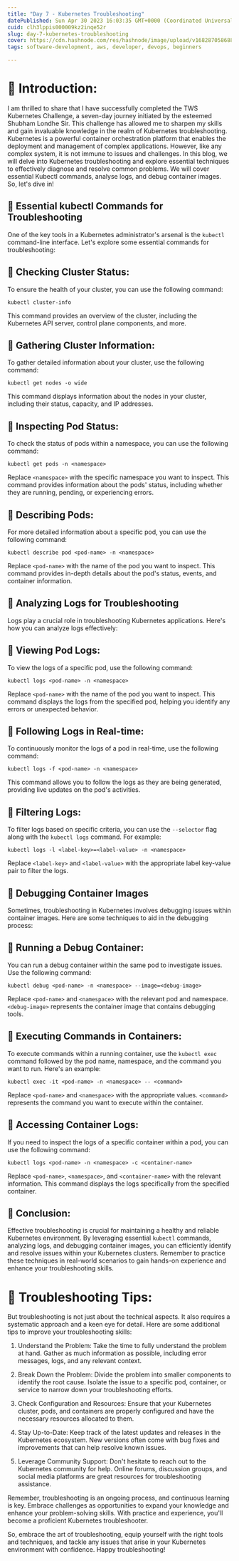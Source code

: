 ```yaml
---
title: "Day 7 - Kubernetes Troubleshooting"
datePublished: Sun Apr 30 2023 16:03:35 GMT+0000 (Coordinated Universal Time)
cuid: clh3lppis000009kz2inqe52r
slug: day-7-kubernetes-troubleshooting
cover: https://cdn.hashnode.com/res/hashnode/image/upload/v1682870586889/3b7b85b0-86ad-421f-841e-2b625a924569.png
tags: software-development, aws, developer, devops, beginners

---
```


# **📍** Introduction:

I am thrilled to share that I have successfully completed the TWS Kubernetes Challenge, a seven-day journey initiated by the esteemed Shubham Londhe Sir. This challenge has allowed me to sharpen my skills and gain invaluable knowledge in the realm of Kubernetes troubleshooting. Kubernetes is a powerful container orchestration platform that enables the deployment and management of complex applications. However, like any complex system, it is not immune to issues and challenges. In this blog, we will delve into Kubernetes troubleshooting and explore essential techniques to effectively diagnose and resolve common problems. We will cover essential Kubectl commands, analyse logs, and debug container images. So, let's dive in!

## **📍 Essential kubectl Commands for Troubleshooting**

One of the key tools in a Kubernetes administrator's arsenal is the `kubectl` command-line interface. Let's explore some essential commands for troubleshooting:

## **🔹** Checking Cluster Status:

To ensure the health of your cluster, you can use the following command:

```plaintext
kubectl cluster-info
```

This command provides an overview of the cluster, including the Kubernetes API server, control plane components, and more.

## **🔹** Gathering Cluster Information:

To gather detailed information about your cluster, use the following command:

```plaintext
kubectl get nodes -o wide
```

This command displays information about the nodes in your cluster, including their status, capacity, and IP addresses.

## **🔹** Inspecting Pod Status:

To check the status of pods within a namespace, you can use the following command:

```plaintext
kubectl get pods -n <namespace>
```

Replace `<namespace>` with the specific namespace you want to inspect. This command provides information about the pods' status, including whether they are running, pending, or experiencing errors.

## **🔹** Describing Pods:

For more detailed information about a specific pod, you can use the following command:

```plaintext
kubectl describe pod <pod-name> -n <namespace>
```

Replace `<pod-name>` with the name of the pod you want to inspect. This command provides in-depth details about the pod's status, events, and container information.

## **📍 Analyzing Logs for Troubleshooting**

Logs play a crucial role in troubleshooting Kubernetes applications. Here's how you can analyze logs effectively:

## **🔹** Viewing Pod Logs:

To view the logs of a specific pod, use the following command:

```plaintext
kubectl logs <pod-name> -n <namespace>
```

Replace `<pod-name>` with the name of the pod you want to inspect. This command displays the logs from the specified pod, helping you identify any errors or unexpected behavior.

## **🔹** Following Logs in Real-time:

To continuously monitor the logs of a pod in real-time, use the following command:

```plaintext
kubectl logs -f <pod-name> -n <namespace>
```

This command allows you to follow the logs as they are being generated, providing live updates on the pod's activities.

## **🔹** Filtering Logs:

To filter logs based on specific criteria, you can use the `--selector` flag along with the `kubectl logs` command. For example:

```plaintext
kubectl logs -l <label-key>=<label-value> -n <namespace>
```

Replace `<label-key>` and `<label-value>` with the appropriate label key-value pair to filter the logs.

## **📍 Debugging Container Images**

Sometimes, troubleshooting in Kubernetes involves debugging issues within container images. Here are some techniques to aid in the debugging process:

## **🔹** Running a Debug Container:

You can run a debug container within the same pod to investigate issues. Use the following command:

```plaintext
kubectl debug <pod-name> -n <namespace> --image=<debug-image>
```

Replace `<pod-name>` and `<namespace>` with the relevant pod and namespace. `<debug-image>` represents the container image that contains debugging tools.

## **🔹** Executing Commands in Containers:

To execute commands within a running container, use the `kubectl exec` command followed by the pod name, namespace, and the command you want to run. Here's an example:

```plaintext
kubectl exec -it <pod-name> -n <namespace> -- <command>
```

Replace `<pod-name>` and `<namespace>` with the appropriate values. `<command>` represents the command you want to execute within the container.

## **🔹** Accessing Container Logs:

If you need to inspect the logs of a specific container within a pod, you can use the following command:

```plaintext
kubectl logs <pod-name> -n <namespace> -c <container-name>
```

Replace `<pod-name>`, `<namespace>`, and `<container-name>` with the relevant information. This command displays the logs specifically from the specified container.

## **📍 Conclusion:**

Effective troubleshooting is crucial for maintaining a healthy and reliable Kubernetes environment. By leveraging essential `kubectl` commands, analyzing logs, and debugging container images, you can efficiently identify and resolve issues within your Kubernetes clusters. Remember to practice these techniques in real-world scenarios to gain hands-on experience and enhance your troubleshooting skills.

# **📍 Troubleshooting Tips:**

But troubleshooting is not just about the technical aspects. It also requires a systematic approach and a keen eye for detail. Here are some additional tips to improve your troubleshooting skills:

1. Understand the Problem: Take the time to fully understand the problem at hand. Gather as much information as possible, including error messages, logs, and any relevant context.
    
2. Break Down the Problem: Divide the problem into smaller components to identify the root cause. Isolate the issue to a specific pod, container, or service to narrow down your troubleshooting efforts.
    
3. Check Configuration and Resources: Ensure that your Kubernetes cluster, pods, and containers are properly configured and have the necessary resources allocated to them.
    
4. Stay Up-to-Date: Keep track of the latest updates and releases in the Kubernetes ecosystem. New versions often come with bug fixes and improvements that can help resolve known issues.
    
5. Leverage Community Support: Don't hesitate to reach out to the Kubernetes community for help. Online forums, discussion groups, and social media platforms are great resources for troubleshooting assistance.
    

Remember, troubleshooting is an ongoing process, and continuous learning is key. Embrace challenges as opportunities to expand your knowledge and enhance your problem-solving skills. With practice and experience, you'll become a proficient Kubernetes troubleshooter.

So, embrace the art of troubleshooting, equip yourself with the right tools and techniques, and tackle any issues that arise in your Kubernetes environment with confidence. Happy troubleshooting!